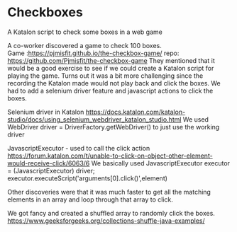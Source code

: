 # Checkboxes
A Katalon script to check some boxes in a web game

A co-worker discovered a game to check 100 boxes.  
Game :https://pjmisfit.github.io/the-checkbox-game/
repo: https://github.com/Pjmisfit/the-checkbox-game
They mentioned that it would be a good exercise to see if we could create a Katalon script for playing the game.
Turns out it was a bit more challenging since the recording the Katalon made would not play back and click the boxes.
We had to add a selenium driver feature and javascript actions to click the boxes.

Selenium driver in Katalon
https://docs.katalon.com/katalon-studio/docs/using_selenium_webdriver_katalon_studio.html
We used WebDriver driver = DriverFactory.getWebDriver() to just use the working driver

JavascriptExecutor - used to call the click action
https://forum.katalon.com/t/unable-to-click-on-object-other-element-would-receive-click/6063/6
We basically used JavascriptExecutor executor = (JavascriptExecutor) driver;
executor.executeScript('arguments[0].click()',element)

Other discoveries were that it was much faster to get all the matching elements in an array and loop through that array to click.

We got fancy and created a shuffled array to randomly click the boxes.
https://www.geeksforgeeks.org/collections-shuffle-java-examples/
